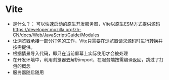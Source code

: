 # Vite
* 是什么？： 可以快速启动的原生开发服务器，Vite以原生ESM方式提供源码 https://developer.mozilla.org/zh-CN/docs/Web/JavaScript/Guide/Modules
* 让浏览器承接一部分打包的工作，Vite只需要在浏览器请求源码时进行转换并按需提供。
* 根据情景导入代码，即只在当前屏幕上实际使用才会被处理
* 在开发环境中，利用浏览器去解析import，在服务端按需编译返回，跳过了打包的概念
* 服务器随启随用